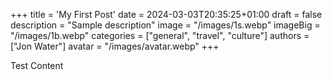 +++
title = 'My First Post'
date = 2024-03-03T20:35:25+01:00
draft = false
description = "Sample description"
image = "/images/1s.webp"
imageBig = "/images/1b.webp"
categories = ["general", "travel", "culture"]
authors = ["Jon Water"]
avatar = "/images/avatar.webp"
+++

Test Content